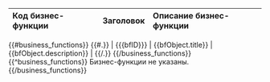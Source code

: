 | Код бизнес-функции | Заголовок   | Описание бизнес-функции |
|:-------------------|:------------|:------------------------|
{{#business_functions}}
{{#.}}
| {{{bfID}}} | {{bfObject.title}}   |  {{bfObject.description}} |
{{/.}}
{{/business_functions}}
{{^business_functions}}
Бизнес-функции не указаны.
{{/business_functions}}